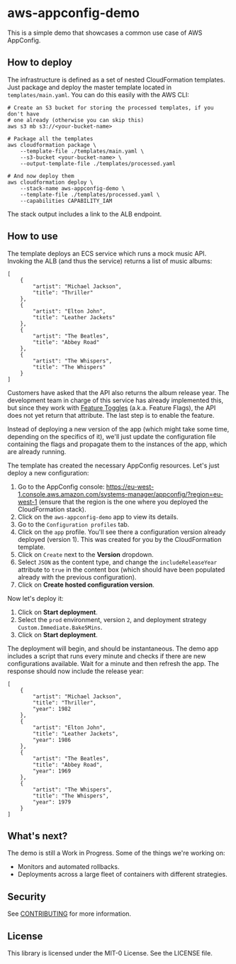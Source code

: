 # aws-appconfig-demo

This is a simple demo that showcases a common use case of AWS AppConfig.

## How to deploy

The infrastructure is defined as a set of nested CloudFormation templates. Just package and deploy the master template located in `templates/main.yaml`. You can do this easily with the AWS CLI:

```
# Create an S3 bucket for storing the processed templates, if you don't have
# one already (otherwise you can skip this)
aws s3 mb s3://<your-bucket-name>

# Package all the templates
aws cloudformation package \
	--template-file ./templates/main.yaml \
	--s3-bucket <your-bucket-name> \
	--output-template-file ./templates/processed.yaml

# And now deploy them
aws cloudformation deploy \
	--stack-name aws-appconfig-demo \
	--template-file ./templates/processed.yaml \
	--capabilities CAPABILITY_IAM
```

The stack output includes a link to the ALB endpoint.

## How to use

The template deploys an ECS service which runs a mock music API. Invoking the ALB (and thus the service) returns a list of music albums:

```
[
    {
        "artist": "Michael Jackson",
        "title": "Thriller"
    },
    {
        "artist": "Elton John",
        "title": "Leather Jackets"
    },
    {
        "artist": "The Beatles",
        "title": "Abbey Road"
    },
    {
        "artist": "The Whispers",
        "title": "The Whispers"
    }
]
```

Customers have asked that the API also returns the album release year. The development team in charge of this service has already implemented this, but since they work with [Feature Toggles](https://www.martinfowler.com/articles/feature-toggles.html) (a.k.a. Feature Flags), the API does not yet return that attribute. The last step is to enable the feature.

Instead of deploying a new version of the app (which might take some time, depending on the specifics of it), we'll just update the configuration file containing the flags and propagate them to the instances of the app, which are already running.

The template has created the necessary AppConfig resources. Let's just deploy a new configuration:

1. Go to the AppConfig console: https://eu-west-1.console.aws.amazon.com/systems-manager/appconfig/?region=eu-west-1 (ensure that the region is the one where you deployed the CloudFormation stack).
2. Click on the `aws-appconfig-demo` app to view its details.
3. Go to the `Configuration profiles` tab.
4. Click on the `app` profile. You'll see there a configuration version already deployed (version 1). This was created for you by the CloudFormation template.
5. Click on `Create` next to the **Version** dropdown.
6. Select `JSON` as the content type, and change the `includeReleaseYear` attribute to `true` in the content box (which should have been populated already with the previous configuration).
7. Click on **Create hosted configuration version**.

Now let's deploy it:

1. Click on **Start deployment**.
2. Select the `prod` environment, version `2`, and deployment strategy `Custom.Immediate.Bake5Mins`.
3. Click on **Start deployment**.

The deployment will begin, and should be instantaneous. The demo app includes a script that runs every minute and checks if there are new configurations available. Wait for a minute and then refresh the app. The response should now include the release year:

```
[
    {
        "artist": "Michael Jackson",
        "title": "Thriller",
        "year": 1982
    },
    {
        "artist": "Elton John",
        "title": "Leather Jackets",
        "year": 1986
    },
    {
        "artist": "The Beatles",
        "title": "Abbey Road",
        "year": 1969
    },
    {
        "artist": "The Whispers",
        "title": "The Whispers",
        "year": 1979
    }
]
```

## What's next?

The demo is still a Work in Progress. Some of the things we're working on:

* Monitors and automated rollbacks.
* Deployments across a large fleet of containers with different strategies.

## Security

See [CONTRIBUTING](CONTRIBUTING.md#security-issue-notifications) for more information.

## License

This library is licensed under the MIT-0 License. See the LICENSE file.
